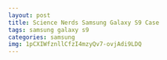 ```yaml
---
layout: post
title: Science Nerds Samsung Galaxy S9 Case
tags: samsung galaxy s9
categories: samsung
img: 1pCXIWfznllCfzI4mzyQv7-ovjAdi9LDQ
---
```

